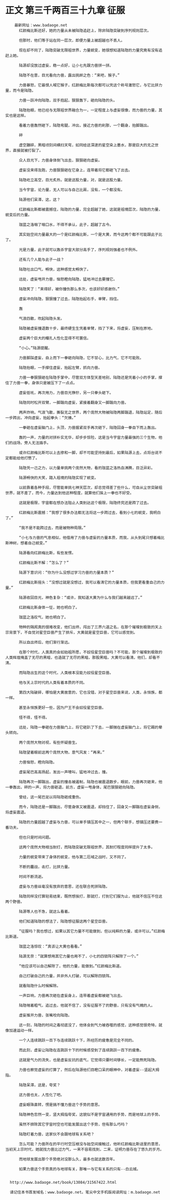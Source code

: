 # 正文 第三千两百三十九章 征服
        最新网址：www.badaoge.net
          红颜梅比斯还好，她的力量从未被陆隐追赶上，除非陆隐突破到序列规则层次。
      
          但那时，他们等于站在同一层次，即便力量上被超越也不丢人。
      
          现在却不同了，陆隐突破无限祖世界，力量蜕变，她很想知道陆隐的力量究竟有没有追赶上她。
      
          陆源却没放过虚妄，稳一点好，让小七先跟力兽拼一拼。
      
          陆隐不在意，目光看向力兽，露出挑衅之色：“来吧，猴子。”
      
          力兽暴怒，它最恨人喊它猴子，红颜梅比斯每次都可以凭这个称号激怒它，与它比拼力量，而今是陆隐。
      
          力兽一跃冲向陆隐，双手抱起，狠狠轰下，砸向陆隐的头。
      
          陆隐抬眼，他已经与无限祖世界融合为一，一定程度上与虚妄很像，而力兽的力量，其实也是这样。
      
          看着力兽轰然砸下，陆隐弯腿，冲出，接近力兽的刹那，一个翻身，抬脚踹出。
      
          砰
      
          虚空蹦碎，黑暗顷刻间横扫天穹，如同给这深邃的星空染上墨水，那是巨大的无之世界，直接就被打裂了。
      
          众人目光下，力兽身体倒飞出去，狠狠砸向虚妄。
      
          虚妄没来得及跑，力兽狠狠砸在它身上，连带着将它都砸飞了出去。
      
          陆隐屹立高空，目光炙热，就是这股力量，对，就是这股力量。
      
          当今宇宙，论力量，无人可以与自己比肩，没有，一个都没有。
      
          陆源他们呆滞，这，这？
      
          红颜梅比斯都被震撼住，陆隐的力量，完全超越了她，这就是祖境层次，陆隐的力量，蜕变后的力量。
      
          珈蓝之洛咽了咽口水，不得不承认，此子，超越了古今。
      
          其实始空间力量最大的一个是红颜梅比斯，一个是大黄，而今这两个都不可能跟此子比了。
      
          光是力量，此子就可以轰杀宇宙大部分高手了，序列规则强者也不例外。
      
          还有几个人能与此子一战？
      
          陆隐吐出口气，畅快，这种感觉太畅快了。
      
          远处，虚妄甩开力兽，恼怒瞪向陆隐，猛地冲过去要撞它。
      
          陆隐笑了：“来得好，被你撞伤那么多次，也该好好感谢你。”
      
          虚妄冲向陆隐，狠狠撞了过去，陆隐抬起右手，单臂，挡住。
      
          轰
      
          气浪四散，吹起陆隐头发。
      
          陆隐被虚妄撞退数十步，最终硬生生凭着单臂，挡了下来，将虚妄，压制在原地。
      
          虚妄两个巨大的瞳孔人性化显得不可置信。
      
          “小心。”陆源提醒。
      
          力兽脚踩虚妄，自上而下一拳砸向陆隐，它不甘心，比力气，它不可能败。
      
          陆隐抬眼，一手撑住虚妄，抬起左臂，抓向力兽。
      
          力兽一拳狠狠砸在陆隐手掌中，尽管双方体型天差地别，陆隐还是凭着小小的手掌，撑住了力兽一拳，身体只是被压下了一点点。
      
          虚妄低吼，再次用力，力兽目光狰狞，另一只拳头砸下。
      
          陆隐同时松开双臂，一脚踹向虚妄，紧接着翻身又一脚踹向力兽。
      
          两声炸响，气浪飞散，撕裂无之世界，两个庞然大物被陆隐两脚踹退，陆隐站定，随后一步跨出，冲向虚妄，抬起拳头：“欠揍。”
      
          一拳砸在虚妄脑门上，头顶，力兽握紧双手再次砸下，陆隐回身一拳自下而上轰出。
      
          轰的一声，力量的对拼朴实无华，却步步惊险，这是当今宇宙力量最强的三个生物，他们的战场，旁人无法插手。
      
          或许红颜梅比斯可以上去掺和一脚，却不可能坚持到最后，如果陆源上去，点将台说不定都能给他打憋了。
      
          陆隐凭一己之力，以力量单挑两个庞然大物，看的珈蓝之洛热血沸腾，目泛异彩。
      
          陆源畅快的大笑，踏入祖境的陆隐实现了蜕变。
      
          以前靠着各种手段，尽管能单挑七神天层次，却总觉得差了些什么，可自从尘世突破祖世界，就不差了，而今，力量达到他这种程度，就算他们挨上一拳也不好受。
      
          这就是极限，宇宙都在想办法阻止人类到达这个极限，陆隐终究还是跨了过去。
      
          红颜梅比斯震撼：“我想了很多办法都无法将这一步跨过去，看到小七的蜕变，我明白了。”
      
          “我不是不能跨过去，而是被物种局限。”
      
          “小七与力兽的气息相似，他借用了力兽与虚妄的力量本质，而我，从头到尾只想着梅比斯神树，想着自己蜕变。”
      
          陆源看向红颜梅比斯，有些发愣。
      
          红颜梅比斯不解：“怎么了？”
      
          陆源下意识问：“你为什么没想过学习力兽的力量本质？”
      
          红颜梅比斯摇头：“没想过就是没想过，我可以看清它的力量本质，但我更看重自己的力量。”
      
          陆源收回目光，神色复杂：“或许，我知道大黄为什么与我们越来越远了。”
      
          红颜梅比斯身体一怔，她也明白了。
      
          珈蓝之洛叹气，她也明白了。
      
          物种的隔阂真的很难改变，他们出师，闯出了三界六道之名，在那个璀璨到极致的天上宗背景下，不自觉对星空巨兽产生了排斥，大黄就是星空巨兽，它可以感觉到。
      
          所以自出师后，他们渐行渐远。
      
          在那个时代，人类真的会如始祖所愿，不奴役星空巨兽吗？不可能，那个璀璨到极致的人类辉煌掩盖了无尽的黑暗，也造就了无尽的黑暗，那股黑暗，大黄可以看清，他们，却看不清。
      
          而陆隐出生的这个时代，人类根本没能力奴役星空巨兽。
      
          他与天上宗时代的人类有着本质的不同。
      
          第四大陆破碎，哪怕是大黄故意的，它也没错，对于星空巨兽来说，人类，永恒族，都一样。
      
          甚至永恒族更好一些，因为尸王不会奴役星空巨兽。
      
          怪不得，怪不得。
      
          远处，陆隐一拳砸在力兽脑门上，将它砸趴了下去，一脚揣在虚妄脑门上，将它踢的晕头转向。
      
          两个庞然大物对视，有些怀疑兽生。
      
          陆隐望着眼前这两个庞然大物，意气风发：“再来。”
      
          力兽恼怒，瞪向陆隐。
      
          虚妄尾巴高高扬起，发出一声嚎叫，猛地冲过去，撞。
      
          陆隐再次一脚踹出，虚妄的撞击被遏制，陆隐也被震退数步，眼前，力兽再次砸来，他一拳轰出，砰的一声，将力兽砸退，前方，虚妄一甩身体，尾巴狠狠砸向陆隐。
      
          曾经，这一尾巴足以将陆隐砸成重伤。
      
          而今，陆隐还是一脚踹出，尽管身体又被震退，却挡住了，回身又一脚踹在虚妄身侧，将虚妄震退。
      
          陆隐的力量超越了虚妄与力兽，可以单手镇压其中之一，但两个联手，想镇压还要费一番功夫。
      
          但也只是时间问题。
      
          这两个庞然大物相当耐打，而陆隐突破无限祖世界，其耐打程度同样提升了太多。
      
          力量的蜕变带来了身体的蜕变，他与第二厄域之战时，又不同了。
      
          不断的鏖战，击打，比拼力量。
      
          时间不断流逝。
      
          虚妄与力兽丝毫没有放弃的意思，还在联合死拼陆隐。
      
          陆隐同样没打算轻易结束，既然想挨打，那就打，打到它们服为止，他就不信压不住这两个野兽。
      
          陆源等人也不急，就这么看着。
      
          他们知道陆隐的想法了，陆隐想征服这两个星空巨兽。
      
          “征服吗？我也想过，如果以其它力量不可能做到，但以纯粹的力量，或许可以。”红颜梅比斯道。
      
          珈蓝之洛惊叹：“真该让大黄也看看。”
      
          陆源无奈：“就算想用其它力量也用不了，小七的四锁阵只解除了一个。”
      
          “他应该可以自己解除了，他的力量，能做到。”红颜梅比斯道。
      
          自己打破自己的力量，并非外人打破，可以解除四锁阵。
      
          就看陆隐什么时候解除。
      
          一声巨响，力兽再次砸在虚妄身上，连带着虚妄都被砸飞出去。
      
          陆隐喘着粗气，追过去，他就不信了，没有征服不了的野兽，只有没有气魄的人。
      
          虚妄推开力兽，张嘴咬向陆隐。
      
          这一刻，陆隐的时间之毒彻底没了，他体会到气力被吞噬的感觉，这种感觉很奇特，就像加速运动一样。
      
          一个人连续跳跃一百下与连续跳跃十下，所经历的疲惫是完全不同的。
      
          而此刻，虚妄让陆隐在连跳跃十下的时候感受到了连续跳跃一百下的疲惫。
      
          这就是气力的流失，也是虚妄反抗的底气，它觉得只要时间够长，一定能熬死陆隐。
      
          力兽也察觉虚妄的打算了，然后在陆源他们目瞪口呆的眼神中，对着虚妄--竖起大拇指。
      
          陆隐呆滞，这是，夸奖？
      
          这力兽也太，人性化了吧。
      
          虚妄眼珠直转，愣是搞不懂力兽这个手势的意思。
      
          陆隐神色忽然一变，竖大拇指夸奖，这貌似不是宇宙通用的手势，而是地球上的手势。
      
          虽然不排除其它宇宙时空也可能发展出这个手势，但有那么巧吗？
      
          陆隐盯着力兽，这家伙不会跟地球有关系吧？
      
          怎么可能？力兽所在的平行时空压根没与始空间接触过，他听红颜梅比斯话里的意思，当初天上宗时代，她就找力兽比过力气，一来不容易找到，二来，证明力兽存在了悠久的岁月。
      
          而地球发展出那个手势绝对没那么久，最多也就这数百年。
      
          如果力兽这个手势真的与地球有关，那唯一与它有关系的只有--白云城。
      
      
      http://www.badaoge.net/book/13084/31567422.html
      
      请记住本书首发域名：www.badaoge.net。笔尖中文手机版阅读网址：m.badaoge.net